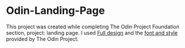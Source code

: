 # Odin-Landing-Page

This project was created while completing The Odin Project Foundation section, project: landing page. I used [Full design](https://cdn.statically.io/gh/TheOdinProject/curriculum/main/foundations/html_css/project/odin-project.png) and the [font and style](https://cdn.statically.io/gh/TheOdinProject/curriculum/main/foundations/html_css/project/colors_and_stuff.png) provided by The Odin Project. 